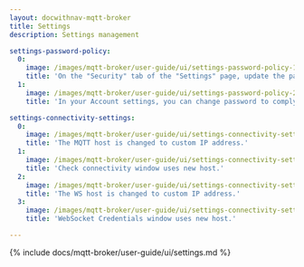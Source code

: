 ```yaml
---
layout: docwithnav-mqtt-broker
title: Settings
description: Settings management

settings-password-policy:
  0:
    image: /images/mqtt-broker/user-guide/ui/settings-password-policy-1.png
    title: 'On the "Security" tab of the "Settings" page, update the password policy and click "Save" to apply changes.'
  1:
    image: /images/mqtt-broker/user-guide/ui/settings-password-policy-2.png
    title: 'In your Account settings, you can change password to comply with the new password policy.'

settings-connectivity-settings:
  0:
    image: /images/mqtt-broker/user-guide/ui/settings-connectivity-settings-1.png
    title: 'The MQTT host is changed to custom IP address.'
  1:
    image: /images/mqtt-broker/user-guide/ui/settings-connectivity-settings-2.png
    title: 'Check connectivity window uses new host.'
  2:
    image: /images/mqtt-broker/user-guide/ui/settings-connectivity-settings-3.png
    title: 'The WS host is changed to custom IP address.'
  3:
    image: /images/mqtt-broker/user-guide/ui/settings-connectivity-settings-4.png
    title: 'WebSocket Credentials window uses new host.'

---
```


{% include docs/mqtt-broker/user-guide/ui/settings.md %}
